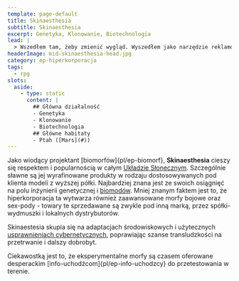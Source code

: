 ```yaml
---
template: page-default
title: Skinaesthesia
subtitle: Skinaesthesia
excerpt: Genetyka, Klonowanie, Biotechnologia
lead: |
  > Wszedłem tam, żeby zmienić wygląd. Wyszedłem jako narzędzie reklamowe z trzynastoma punktami dotykowymi. W umowie było napisane, że moje ciało może emitować emocje sponsora.
headerImage: mid-skinaesthesia-head.jpg
category: ep-hiperkorporacja
tags:
  - rpg
slots:
  aside:
    - type: static
      content: |
        ## Główna działalność
        - Genetyka
        - Klonowanie
        - Biotechnologia
        ## Główne habitaty
        - Ptah ([Mars](#))
---
```

Jako wiodący projektant [biomorfów]{pl/ep-biomorf}, **Skinaesthesia** cieszy się respektem i popularnością w całym [Układzie Słonecznym]((#)). Szczególnie sławne są jej wyrafinowane produkty w rodzaju dostosowywanych pod klienta modeli z wyższej półki. Najbardziej znana jest ze swoich osiągnięć na polu inżynierii genetycznej i [biomodów](#). Mniej znanym faktem jest to, że hiperkorporacja ta wytwarza również zaawansowane morfy bojowe oraz sex-pody - towary te sprzedawane są zwykle pod inną marką, przez spółki-wydmuszki i lokalnych dystrybutorów.

Skinaestesia skupia się na adaptacjach środowiskowych i użytecznych [usprawnieniach cybernetycznych](#), poprawiając szanse transludzkości na przetrwanie i dalszy dobrobyt.

Ciekawostką jest to, że eksperymentalne morfy są czasem oferowane desperackim [info-uchodźcom]{pl/ep-info-uchodzcy} do przetestowania w terenie.
